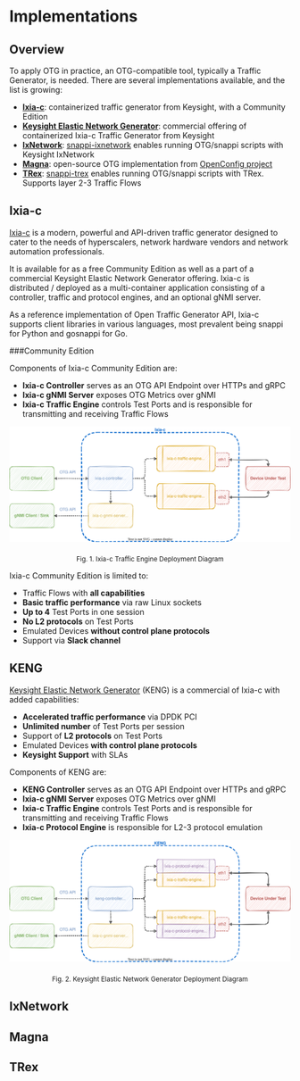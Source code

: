 # Implementations

## Overview
To apply OTG in practice, an OTG-compatible tool, typically a Traffic Generator, is needed. There are several implementations available, and the list is growing:
 
* [**Ixia-c**](https://ixia-c.dev): containerized traffic generator from Keysight, with a Community Edition
* [**Keysight Elastic Network Generator**](https://www.keysight.com/us/en/products/network-test/protocol-load-test/keysight-elastic-network-generator.html): commercial offering of containerized Ixia-c Traffic Generator from Keysight
* [**IxNetwork**](https://www.keysight.com/us/en/products/network-test/protocol-load-test/ixnetwork.html): [snappi-ixnetwork](https://github.com/open-traffic-generator/snappi-ixnetwork) enables running OTG/snappi scripts with Keysight IxNetwork
* [**Magna**](https://github.com/openconfig/magna): open-source OTG implementation from [OpenConfig project](https://openconfig.net/)
* [**TRex**](https://trex-tgn.cisco.com/): [snappi-trex](https://github.com/open-traffic-generator/snappi-trex) enables running OTG/snappi scripts with TRex. Supports layer 2-3 Traffic Flows

## Ixia-c

[Ixia-c](https://ixia-c.dev) is a modern, powerful and API-driven traffic generator designed to cater to the needs of hyperscalers, network hardware vendors and network automation professionals.
 
It is available for as a free Community Edition as well as a part of a commercial Keysight Elastic Network Generator offering. Ixia-c is distributed / deployed as a multi-container application consisting of a controller, traffic and protocol engines, and an optional gNMI server.
 
As a reference implementation of Open Traffic Generator API, Ixia-c supports client libraries in various languages, most prevalent being snappi for Python and gosnappi for Go.

###Community Edition
 
Components of Ixia-c Community Edition are:

* **Ixia-c Controller** serves as an OTG API Endpoint over HTTPs and gRPC 
* **Ixia-c gNMI Server** exposes OTG Metrics over gNMI
* **Ixia-c Traffic Engine** controls Test Ports and is responsible for transmitting and receiving Traffic Flows

![Ixia-c Traffic Engine Deployment Diagram](images/ixia-c-te-dut.svg)
<p style="text-align: center;"><sub>Fig. 1. Ixia-c Traffic Engine Deployment Diagram</sub></p>

Ixia-c Community Edition is limited to:

* Traffic Flows with **all capabilities**
* **Basic traffic performance** via raw Linux sockets
* **Up to 4** Test Ports in one session
* **No L2 protocols** on Test Ports
* Emulated Devices **without control plane protocols**
* Support via **Slack channel**

## KENG

[Keysight Elastic Network Generator](https://www.keysight.com/us/en/products/network-test/protocol-load-test/keysight-elastic-network-generator.html) (KENG) is a commercial of Ixia-c with added capabilities:

* **Accelerated traffic performance** via DPDK PCI
* **Unlimited number** of Test Ports per session
* Support of **L2 protocols** on Test Ports
* Emulated Devices **with control plane protocols**
* **Keysight Support** with SLAs
 
Components of KENG are:

* **KENG Controller** serves as an OTG API Endpoint over HTTPs and gRPC 
* **Ixia-c gNMI Server** exposes OTG Metrics over gNMI
* **Ixia-c Traffic Engine** controls Test Ports and is responsible for transmitting and receiving Traffic Flows
* **Ixia-c Protocol Engine** is responsible for L2-3 protocol emulation

![KENG Deployment Diagram](images/ixia-c-te-pe-dut.svg)
<p style="text-align: center;"><sub>Fig. 2. Keysight Elastic Network Generator Deployment Diagram</sub></p>

## IxNetwork

## Magna

## TRex
